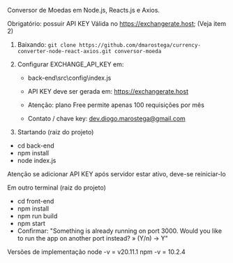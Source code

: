 Conversor de Moedas em Node.js, Reacts.js e Axios. 

Obrigatório: possuir API KEY Válida no https://exchangerate.host; (Veja item 2)

1. Baixando: 
 `git clone https://github.com/dmarostega/currency-converter-node-react-axios.git conversor-moeda`

2. Configurar EXCHANGE_API_KEY em: 
    - back-end\src\config\index.js 
    - API KEY deve ser gerada em: https://exchangerate.host
    - Atenção: plano Free permite apenas 100 requisições por mês
    
    - Contato / chave key: dev.diogo.marostega@gmail.com

3. Startando
 (raiz do projeto)
 - cd back-end
 - npm install
 - node index.js

 Atenção se adicionar API KEY após servidor estar ativo, deve-se reiniciar-lo

 Em outro terminal
 (raiz do projeto)
 - cd front-end
 - npm install
 - npm run build
 - npm start
 - Confirmar:
 "Something is already running on port 3000.
 Would you like to run the app on another port instead? » (Y/n) -> Y"


Versões de implementação
 node -v = v20.11.1
 npm -v = 10.2.4
